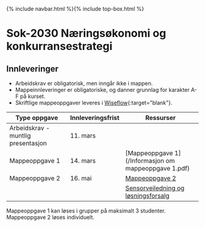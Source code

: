 {% include navbar.html %}{% include top-box.html %}
# Sok-2030 Næringsøkonomi og konkurransestrategi   

## Innleveringer 

- Arbeidskrav er obligatorisk, men inngår ikke i mappen.
- Mappeinnleveringer er obligatoriske, og danner grunnlag for karakter A-F på kurset.
- Skriftlige mappeoppgaver leveres i [Wiseflow](https://europe.wiseflow.net/participant/){:target="blank"}. 


| Type oppgave                       | Innleveringsfrist | Ressurser |
|------------------------------------|-------------------|-----------|
|Arbeidskrav - muntlig presentasjon   | 11. mars   |   |
|Mappeoppgave 1                      | 14. mars          |[Mappeoppgave 1](/Informasjon om mappeoppgave 1.pdf)    |
|Mappeoppgave 2                      | 16. mai  |   [Mappeoppgave 2](/)
|   |   |[Sensorveiledning og løsningsforsalg](/)

Mappeoppgave 1 kan løses i grupper på maksimalt 3 studenter. Mappeoppgave 2 løses individuelt.
